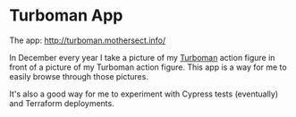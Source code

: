Turboman App
============

The app: http://turboman.mothersect.info/

In December every year I take a picture of my [Turboman](https://www.imdb.com/title/tt0116705/) action figure in front of a picture of my Turboman action figure. This app is a way for me to easily browse through those pictures.

It's also a good way for me to experiment with Cypress tests (eventually) and Terraform deployments.